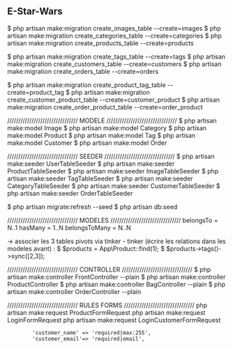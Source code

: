 ## E-Star-Wars


$ php artisan make:migration create_images_table --create=images
$ php artisan make:migration create_categories_table --create=categories
$ php artisan make:migration create_products_table --create=products

$ php artisan make:migration create_tags_table --create=tags
$ php artisan make:migration create_customers_table --create=customers
$ php artisan make:migration create_orders_table --create=orders

$ php artisan make:migration create_product_tag_table --create=product_tag
$ php artisan make:migration create_customer_product_table --create=customer_product
$ php artisan make:migration create_order_product_table --create=order_product


//////////////////////////////// MODELE ////////////////////////////////
$ php artisan make:model Image
$ php artisan make:model Category
$ php artisan make:model Product
$ php artisan make:model Tag
$ php artisan make:model Customer
$ php artisan make:model Order


//////////////////////////////// SEEDER ////////////////////////////////
$ php artisan make:seeder UserTableSeeder
$ php artisan make:seeder ProductTableSeeder
$ php artisan make:seeder ImageTableSeeder
$ php artisan make:seeder TagTableSeeder
$ php artisan make:seeder CategoryTableSeeder
$ php artisan make:seeder CustomerTableSeeder
$ php artisan make:seeder OrderTableSeeder

$ php artisan migrate:refresh --seed
$ php artisan db:seed


//////////////////////////////// MODELES ////////////////////////////////
belongsTo       = N..1
hasMany         = 1..N
belongsToMany   = N..N

->  associer les 3 tables pivots via tinker - tinker (écrire les relations dans les modeles avant) :
    $ $products = App\Product::find(1);
    $ $products->tags()->sync([2,3]);


//////////////////////////////// CONTROLLER ////////////////////////////////
$ php artisan make:controller FrontController --plain
$ php artisan make:controller ProductController
$ php artisan make:controller BagController --plain
$ php artisan make:controller OrderController --plain


//////////////////////////////// RULES FORMS ////////////////////////////////
php artisan make:request ProductFormRequest
php artisan make:request LoginFormRequest
php artisan make:request LoginCustomerFormRequest

            'customer_name' => 'required|max:255',
            'customer_email'=> 'required|email',